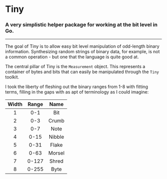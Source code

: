 # Tiny

### A very simplistic helper package for working at the bit level in Go.

----

The goal of Tiny is to allow easy bit level manipulation of odd-length binary information.  Synthesizing random
strings of binary data, for example, is not a common operation - but one that the language is quite good at.

The central pillar of Tiny is the `Measurement` object.  This represents a container of bytes and bits that can
easily be manipulated through the `Tiny` toolkit.

I took the liberty of fleshing out the binary ranges from 1-8 with fitting terms, filling in the gaps with
as apt of terminology as I could imagine:

| Width | Range |  Name  |
|:-----:|:-----:|:------:|
|   1   |  0-1  |  Bit   |
|   2   |  0-3  | Crumb  |
|   3   |  0-7  |  Note  |
|   4   | 0-15  | Nibble |
|   5   | 0-31  | Flake  |
|   6   | 0-63  | Morsel |
|   7   | 0-127 | Shred  |
|   8   | 0-255 |  Byte  |
